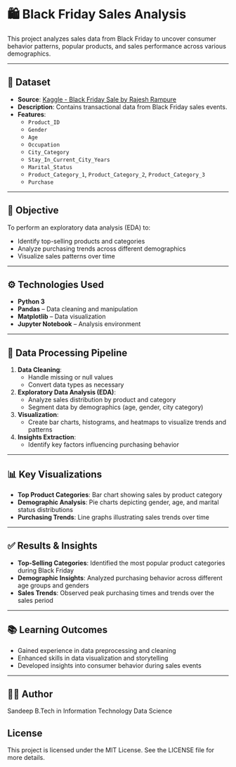 # 🛍️ Black Friday Sales Analysis

This project analyzes sales data from Black Friday to uncover consumer behavior patterns, popular products, and sales performance across various demographics.

---

## 📂 Dataset

- **Source**: [Kaggle - Black Friday Sale by Rajesh Rampure](https://www.kaggle.com/datasets/rajeshrampure/black-friday-sale)
- **Description**: Contains transactional data from Black Friday sales events.
- **Features**:
  - `Product_ID`
  - `Gender`
  - `Age`
  - `Occupation`
  - `City_Category`
  - `Stay_In_Current_City_Years`
  - `Marital_Status`
  - `Product_Category_1`, `Product_Category_2`, `Product_Category_3`
  - `Purchase`

---

## 🎯 Objective

To perform an exploratory data analysis (EDA) to:
- Identify top-selling products and categories
- Analyze purchasing trends across different demographics
- Visualize sales patterns over time

---

## ⚙️ Technologies Used

- **Python 3**
- **Pandas** – Data cleaning and manipulation
- **Matplotlib** – Data visualization
- **Jupyter Notebook**  – Analysis environment

---

## 🔄 Data Processing Pipeline

1. **Data Cleaning**:
   - Handle missing or null values
   - Convert data types as necessary
2. **Exploratory Data Analysis (EDA)**:
   - Analyze sales distribution by product and category
   - Segment data by demographics (age, gender, city category)
3. **Visualization**:
   - Create bar charts, histograms, and heatmaps to visualize trends and patterns
4. **Insights Extraction**:
   - Identify key factors influencing purchasing behavior

---

## 📊 Key Visualizations

- **Top Product Categories**: Bar chart showing sales by product category
- **Demographic Analysis**: Pie charts depicting gender, age, and marital status distributions
- **Purchasing Trends**: Line graphs illustrating sales trends over time

---

## ✅ Results & Insights

- **Top-Selling Categories**: Identified the most popular product categories during Black Friday
- **Demographic Insights**: Analyzed purchasing behavior across different age groups and genders
- **Sales Trends**: Observed peak purchasing times and trends over the sales period

---

## 📚 Learning Outcomes

- Gained experience in data preprocessing and cleaning
- Enhanced skills in data visualization and storytelling
- Developed insights into consumer behavior during sales events

---



## 🙋‍♂️ Author
Sandeep
B.Tech in Information Technology
Data Science

##  License
This project is licensed under the MIT License. See the LICENSE file for more details.


